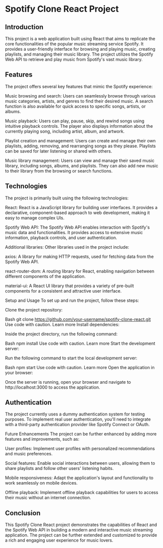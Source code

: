 # Spotify Clone React Project

## Introduction
This project is a web application built using React that aims to replicate the core functionalities of the popular music streaming service Spotify. It provides a user-friendly interface for browsing and playing music, creating playlists, and managing their music library. The project utilizes the Spotify Web API to retrieve and play music from Spotify's vast music library.

## Features
The project offers several key features that mimic the Spotify experience:

Music browsing and search: Users can seamlessly browse through various music categories, artists, and genres to find their desired music. A search function is also available for quick access to specific songs, artists, or albums.

Music playback: Users can play, pause, skip, and rewind songs using intuitive playback controls. The player also displays information about the currently playing song, including artist, album, and artwork.

Playlist creation and management: Users can create and manage their own playlists, adding, removing, and rearranging songs as they please. Playlists can be saved for later listening or shared with others.

Music library management: Users can view and manage their saved music library, including songs, albums, and playlists. They can also add new music to their library from the browsing or search functions.

## Technologies
The project is primarily built using the following technologies:

React: React is a JavaScript library for building user interfaces. It provides a declarative, component-based approach to web development, making it easy to manage complex UIs.

Spotify Web API: The Spotify Web API enables interaction with Spotify's music data and functionalities. It provides access to extensive music information, playback controls, and user authentication.

Additional libraries: Other libraries used in the project include:

axios: A library for making HTTP requests, used for fetching data from the Spotify Web API.

react-router-dom: A routing library for React, enabling navigation between different components of the application.

material-ui: A React UI library that provides a variety of pre-built components for a consistent and attractive user interface.

Setup and Usage
To set up and run the project, follow these steps:

Clone the project repository:

Bash
git clone https://github.com/your-username/spotify-clone-react.git
Use code with caution. Learn more
Install dependencies:

Inside the project directory, run the following command:

Bash
npm install
Use code with caution. Learn more
Start the development server:

Run the following command to start the local development server:

Bash
npm start
Use code with caution. Learn more
Open the application in your browser:

Once the server is running, open your browser and navigate to http://localhost:3000 to access the application.

## Authentication
The project currently uses a dummy authentication system for testing purposes. To implement real user authentication, you'll need to integrate with a third-party authentication provider like Spotify Connect or OAuth.

Future Enhancements
The project can be further enhanced by adding more features and improvements, such as:

User profiles: Implement user profiles with personalized recommendations and music preferences.

Social features: Enable social interactions between users, allowing them to share playlists and follow other users' listening habits.

Mobile responsiveness: Adapt the application's layout and functionality to work seamlessly on mobile devices.

Offline playback: Implement offline playback capabilities for users to access their music without an internet connection.

## Conclusion
This Spotify Clone React project demonstrates the capabilities of React and the Spotify Web API in building a modern and interactive music streaming application. The project can be further extended and customized to provide a rich and engaging user experience for music lovers.




